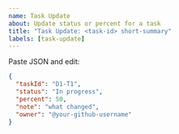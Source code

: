 ```yaml
---
name: Task Update
about: Update status or percent for a task
title: "Task Update: <task-id> short-summary"
labels: [task-update]
---
```


Paste JSON and edit:

```json
{
  "taskId": "D1-T1",
  "status": "In progress",
  "percent": 50,
  "note": "what changed",
  "owner": "@your-github-username"
}
```

